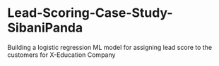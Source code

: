 # Lead-Scoring-Case-Study-SibaniPanda
Building a logistic regression ML model for assigning lead score to the customers for X-Education Company
